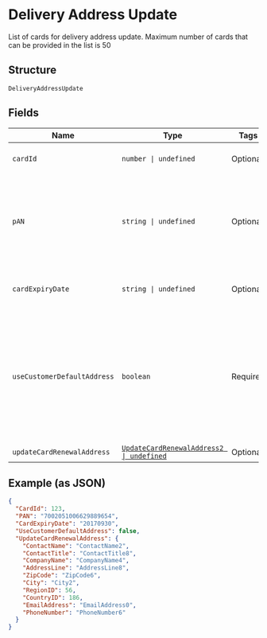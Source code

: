
# Delivery Address Update

List of cards for delivery address update. Maximum number of cards that can be provided in the list is 50

## Structure

`DeliveryAddressUpdate`

## Fields

| Name | Type | Tags | Description |
|  --- | --- | --- | --- |
| `cardId` | `number \| undefined` | Optional | Card Id of the card.<br>Optional if  PAN is passed, else Mandatory. |
| `pAN` | `string \| undefined` | Optional | PAN of the card.<br>Optional if CardId is passed, else Mandatory.<br><br>Note: -<br>PAN & ExpiryDate parameters will be considered only if CardId & PANID are not provided. |
| `cardExpiryDate` | `string \| undefined` | Optional | Expiry date of the card.<br>Mandatory if PAN is passed, else optional.<br>Format: yyyyMMdd |
| `useCustomerDefaultAddress` | `boolean` | Required | Whether to use the default delivery address configured at customer (or card group) level as the delivery address for this card.<br>Mandatory<br>Note: If value is false then ‘UpdateCardRenewalAddress’ is mandatory. If value set to ‘True’ then<br>‘UpdateCardRenewalAddress’ may be null/empty. It will be ignored if provided. |
| `updateCardRenewalAddress` | [`UpdateCardRenewalAddress2 \| undefined`](../../doc/models/update-card-renewal-address-2.md) | Optional | - |

## Example (as JSON)

```json
{
  "CardId": 123,
  "PAN": "7002051006629889654",
  "CardExpiryDate": "20170930",
  "UseCustomerDefaultAddress": false,
  "UpdateCardRenewalAddress": {
    "ContactName": "ContactName2",
    "ContactTitle": "ContactTitle8",
    "CompanyName": "CompanyName4",
    "AddressLine": "AddressLine8",
    "ZipCode": "ZipCode6",
    "City": "City2",
    "RegionID": 56,
    "CountryID": 186,
    "EmailAddress": "EmailAddress0",
    "PhoneNumber": "PhoneNumber6"
  }
}
```

